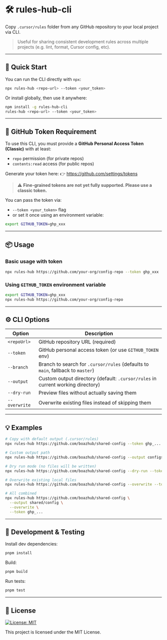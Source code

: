 # 🛠️ rules-hub-cli

Copy `.cursor/rules` folder from any GitHub repository to your local project via CLI.

> Useful for sharing consistent development rules across multiple projects (e.g. lint, format, Cursor config, etc).

---

## 🚀 Quick Start

You can run the CLI directly with `npx`:

```bash
npx rules-hub <repo-url> --token <your_token>
```

Or install globally, then use it anywhere:

```bash
npm install -g rules-hub-cli
rules-hub <repo-url> --token <your_token>
```

---

## 🔐 GitHub Token Requirement

To use this CLI, you must provide a **GitHub Personal Access Token (Classic)** with at least:

- `repo` permission (for private repos)
- `contents:read` access (for public repos)

Generate your token here:
👉 https://github.com/settings/tokens

> ⚠️ **Fine-grained tokens are not yet fully supported. Please use a classic token.**

You can pass the token via:

- `--token <your_token>` flag
- or set it once using an environment variable:

```bash
export GITHUB_TOKEN=ghp_xxx
```

---

## 📦 Usage

### Basic usage with token

```bash
npx rules-hub https://github.com/your-org/config-repo --token ghp_xxx
```

### Using `GITHUB_TOKEN` environment variable

```bash
export GITHUB_TOKEN=ghp_xxx
npx rules-hub https://github.com/your-org/config-repo
```

---

## ⚙️ CLI Options

| Option        | Description                                                                     |
| ------------- | ------------------------------------------------------------------------------- |
| `<repoUrl>`   | GitHub repository URL (required)                                                |
| `--token`     | GitHub personal access token (or use `GITHUB_TOKEN` env)                        |
| `--branch`    | Branch to search for `.cursor/rules` (defaults to `main`, fallback to `master`) |
| `--output`    | Custom output directory (default: `.cursor/rules` in current working directory) |
| `--dry-run`   | Preview files without actually saving them                                      |
| `--overwrite` | Overwrite existing files instead of skipping them                               |

---

## 💡 Examples

```bash
# Copy with default output (.cursor/rules)
npx rules-hub https://github.com/boazhub/shared-config --token ghp_...

# Custom output path
npx rules-hub https://github.com/boazhub/shared-config --output configs/rules --token ghp_...

# Dry run mode (no files will be written)
npx rules-hub https://github.com/boazhub/shared-config --dry-run --token ghp_...

# Overwrite existing local files
npx rules-hub https://github.com/boazhub/shared-config --overwrite --token ghp_...

# All combined
npx rules-hub https://github.com/boazhub/shared-config \
  --output shared/config \
  --overwrite \
  --token ghp_...
```

---

## 🧪 Development & Testing

Install dev dependencies:

```bash
pnpm install
```

Build:

```bash
pnpm build
```

Run tests:

```bash
pnpm test
```

---

## 📝 License

[![License: MIT](https://img.shields.io/badge/License-MIT-yellow.svg)](LICENSE)

This project is licensed under the MIT License.
